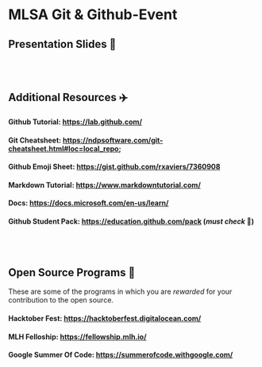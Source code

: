 # MLSA Git & Github-Event

## Presentation Slides :floppy_disk:

<br><br>
## Additional Resources :airplane: 
#### Github Tutorial: https://lab.github.com/
#### Git Cheatsheet: https://ndpsoftware.com/git-cheatsheet.html#loc=local_repo;
#### Github Emoji Sheet: https://gist.github.com/rxaviers/7360908
#### Markdown Tutorial: https://www.markdowntutorial.com/
#### Docs: https://docs.microsoft.com/en-us/learn/
#### Github Student Pack: https://education.github.com/pack  (_must check_ :blue_heart:)

<br><br>
## Open Source Programs :rocket:
These are some of the programs in which you are _rewarded_ for your contribution to the open source.
#### Hacktober Fest: https://hacktoberfest.digitalocean.com/
#### MLH Felloship: https://fellowship.mlh.io/
#### Google Summer Of Code: https://summerofcode.withgoogle.com/
